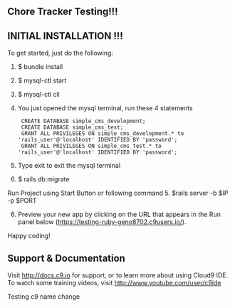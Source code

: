 
## Chore Tracker Testing!!!


## INITIAL INSTALLATION  !!!
To get started, just do the following:

1. $ bundle install
2. $ mysql-ctl start
3. $ mysql-ctl cli
4. You just opened the mysql terminal, run these 4 statements

        CREATE DATABASE simple_cms_development;
        CREATE DATABASE simple_cms_test;
        GRANT ALL PRIVILEGES ON simple_cms_development.* to 'rails_user'@'localhost' IDENTIFIED BY 'password';
        GRANT ALL PRIVILEGES ON simple_cms_test.* to 'rails_user'@'localhost' IDENTIFIED BY 'password';

5. Type exit to exit the mysql terminal
4. $ rails db:migrate

Run Project using Start Button or following command
5. $rails server -b $IP -p $PORT


6. Preview your new app by clicking on the URL that appears in the Run panel below (https://testing-ruby-geno8702.c9users.io/).

Happy coding!


## Support & Documentation

Visit http://docs.c9.io for support, or to learn more about using Cloud9 IDE. 
To watch some training videos, visit http://www.youtube.com/user/c9ide

Testing c9 name change
